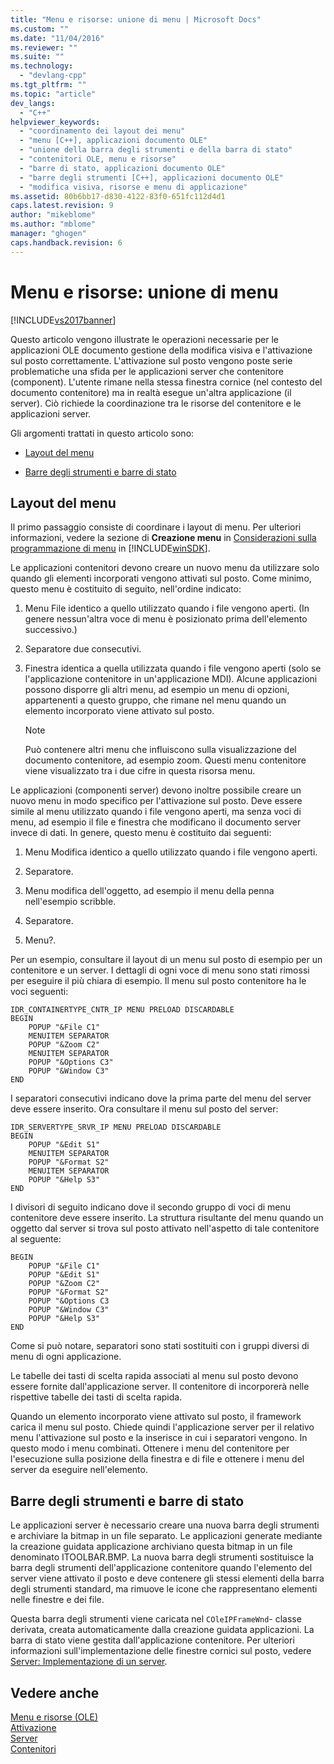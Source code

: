 ```yaml
---
title: "Menu e risorse: unione di menu | Microsoft Docs"
ms.custom: ""
ms.date: "11/04/2016"
ms.reviewer: ""
ms.suite: ""
ms.technology: 
  - "devlang-cpp"
ms.tgt_pltfrm: ""
ms.topic: "article"
dev_langs: 
  - "C++"
helpviewer_keywords: 
  - "coordinamento dei layout dei menu"
  - "menu [C++], applicazioni documento OLE"
  - "unione della barra degli strumenti e della barra di stato"
  - "contenitori OLE, menu e risorse"
  - "barre di stato, applicazioni documento OLE"
  - "barre degli strumenti [C++], applicazioni documento OLE"
  - "modifica visiva, risorse e menu di applicazione"
ms.assetid: 80b6bb17-d830-4122-83f0-651fc112d4d1
caps.latest.revision: 9
author: "mikeblome"
ms.author: "mblome"
manager: "ghogen"
caps.handback.revision: 6
---
```

# Menu e risorse: unione di menu
[!INCLUDE[vs2017banner](../assembler/inline/includes/vs2017banner.md)]

Questo articolo vengono illustrate le operazioni necessarie per le applicazioni OLE documento gestione della modifica visiva e l'attivazione sul posto correttamente.  L'attivazione sul posto vengono poste serie problematiche una sfida per le applicazioni server che contenitore \(component\).  L'utente rimane nella stessa finestra cornice \(nel contesto del documento contenitore\) ma in realtà esegue un'altra applicazione \(il server\).  Ciò richiede la coordinazione tra le risorse del contenitore e le applicazioni server.  
  
 Gli argomenti trattati in questo articolo sono:  
  
-   [Layout del menu](#_core_menu_layouts)  
  
-   [Barre degli strumenti e barre di stato](#_core_toolbars_and_status_bars)  
  
##  <a name="_core_menu_layouts"></a> Layout del menu  
 Il primo passaggio consiste di coordinare i layout di menu.  Per ulteriori informazioni, vedere la sezione di **Creazione menu** in [Considerazioni sulla programmazione di menu](https://msdn.microsoft.com/en-us/library/ms647557.aspx) in [!INCLUDE[winSDK](../atl/includes/winsdk_md.md)].  
  
 Le applicazioni contenitori devono creare un nuovo menu da utilizzare solo quando gli elementi incorporati vengono attivati sul posto.  Come minimo, questo menu è costituito di seguito, nell'ordine indicato:  
  
1.  Menu File identico a quello utilizzato quando i file vengono aperti. \(In genere nessun'altra voce di menu è posizionato prima dell'elemento successivo.\)  
  
2.  Separatore due consecutivi.  
  
3.  Finestra identica a quella utilizzata quando i file vengono aperti \(solo se l'applicazione contenitore in un'applicazione MDI\).  Alcune applicazioni possono disporre gli altri menu, ad esempio un menu di opzioni, appartenenti a questo gruppo, che rimane nel menu quando un elemento incorporato viene attivato sul posto.  
  
    > [!NOTE]
    >  Può contenere altri menu che influiscono sulla visualizzazione del documento contenitore, ad esempio zoom.  Questi menu contenitore viene visualizzato tra i due cifre in questa risorsa menu.  
  
 Le applicazioni \(componenti server\) devono inoltre possibile creare un nuovo menu in modo specifico per l'attivazione sul posto.  Deve essere simile al menu utilizzato quando i file vengono aperti, ma senza voci di menu, ad esempio il file e finestra che modificano il documento server invece di dati.  In genere, questo menu è costituito dai seguenti:  
  
1.  Menu Modifica identico a quello utilizzato quando i file vengono aperti.  
  
2.  Separatore.  
  
3.  Menu modifica dell'oggetto, ad esempio il menu della penna nell'esempio scribble.  
  
4.  Separatore.  
  
5.  Menu?.  
  
 Per un esempio, consultare il layout di un menu sul posto di esempio per un contenitore e un server.  I dettagli di ogni voce di menu sono stati rimossi per eseguire il più chiara di esempio.  Il menu sul posto contenitore ha le voci seguenti:  
  
```  
IDR_CONTAINERTYPE_CNTR_IP MENU PRELOAD DISCARDABLE   
BEGIN  
    POPUP "&File C1"  
    MENUITEM SEPARATOR  
    POPUP "&Zoom C2"  
    MENUITEM SEPARATOR  
    POPUP "&Options C3"  
    POPUP "&Window C3"  
END  
```  
  
 I separatori consecutivi indicano dove la prima parte del menu del server deve essere inserito.  Ora consultare il menu sul posto del server:  
  
```  
IDR_SERVERTYPE_SRVR_IP MENU PRELOAD DISCARDABLE   
BEGIN  
    POPUP "&Edit S1"  
    MENUITEM SEPARATOR  
    POPUP "&Format S2"  
    MENUITEM SEPARATOR  
    POPUP "&Help S3"  
END  
```  
  
 I divisori di seguito indicano dove il secondo gruppo di voci di menu contenitore deve essere inserito.  La struttura risultante del menu quando un oggetto dal server si trova sul posto attivato nell'aspetto di tale contenitore al seguente:  
  
```  
BEGIN  
    POPUP "&File C1"  
    POPUP "&Edit S1"  
    POPUP "&Zoom C2"  
    POPUP "&Format S2"  
    POPUP "&Options C3  
    POPUP "&Window C3"  
    POPUP "&Help S3"  
END  
```  
  
 Come si può notare, separatori sono stati sostituiti con i gruppi diversi di menu di ogni applicazione.  
  
 Le tabelle dei tasti di scelta rapida associati al menu sul posto devono essere fornite dall'applicazione server.  Il contenitore di incorporerà nelle rispettive tabelle dei tasti di scelta rapida.  
  
 Quando un elemento incorporato viene attivato sul posto, il framework carica il menu sul posto.  Chiede quindi l'applicazione server per il relativo menu l'attivazione sul posto e la inserisce in cui i separatori vengono.  In questo modo i menu combinati.  Ottenere i menu del contenitore per l'esecuzione sulla posizione della finestra e di file e ottenere i menu del server da eseguire nell'elemento.  
  
##  <a name="_core_toolbars_and_status_bars"></a> Barre degli strumenti e barre di stato  
 Le applicazioni server è necessario creare una nuova barra degli strumenti e archiviare la bitmap in un file separato.  Le applicazioni generate mediante la creazione guidata applicazione archiviano questa bitmap in un file denominato ITOOLBAR.BMP.  La nuova barra degli strumenti sostituisce la barra degli strumenti dell'applicazione contenitore quando l'elemento del server viene attivato il posto e deve contenere gli stessi elementi della barra degli strumenti standard, ma rimuove le icone che rappresentano elementi nelle finestre e dei file.  
  
 Questa barra degli strumenti viene caricata nel `COleIPFrameWnd`\- classe derivata, creata automaticamente dalla creazione guidata applicazioni.  La barra di stato viene gestita dall'applicazione contenitore.  Per ulteriori informazioni sull'implementazione delle finestre cornici sul posto, vedere [Server: Implementazione di un server](../mfc/servers-implementing-a-server.md).  
  
## Vedere anche  
 [Menu e risorse \(OLE\)](../mfc/menus-and-resources-ole.md)   
 [Attivazione](../mfc/activation-cpp.md)   
 [Server](../mfc/servers.md)   
 [Contenitori](../mfc/containers.md)